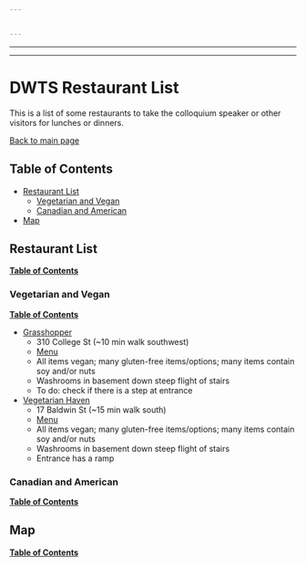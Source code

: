 ```yaml
---


---
```


<hr>
<hr>
<h1 id="dwts-restaurant-list">DWTS Restaurant List</h1>
<p>This is a list of some restaurants to take the colloquium speaker or other visitors for lunches or dinners.</p>
<p><a href="https://uoftgasa.github.io/#gasa">Back to main page</a></p>
<h2 id="table-of-contents">Table of Contents</h2>
<ul>
<li><a href="#restaurant-list">Restaurant List </a>
<ul>
<li><a href="#vegetarian-and-vegan">Vegetarian and Vegan</a></li>
<li><a href="#canadian-and-american">Canadian and American</a></li>
</ul>
</li>
<li><a href="#map">Map</a></li>
</ul>
<h2 id="restaurant-list">Restaurant List</h2>
<p><a href="#table-of-contents"><strong>Table of Contents</strong></a></p>
<h3 id="vegetarian-and-vegan">Vegetarian and Vegan</h3>
<p><a href="#table-of-contents"><strong>Table of Contents</strong></a></p>
<ul>
<li><a href="http://grasshopperrestaurant.ca/">Grasshopper</a>
<ul>
<li>310 College St (~10 min walk southwest)</li>
<li><a href="http://grasshopperrestaurant.ca/menu/college_menu.pdf">Menu</a></li>
<li>All items vegan; many gluten-free items/options; many items contain soy and/or nuts</li>
<li>Washrooms in basement down steep flight of stairs</li>
<li>To do: check if there is a step at entrance</li>
</ul>
</li>
<li><a href="http://www.vegetarianhaven.com/">Vegetarian Haven</a>
<ul>
<li>17 Baldwin St (~15 min walk south)</li>
<li><a href="http://www.vegetarianhaven.com/dinner-menu/">Menu</a></li>
<li>All items vegan; many gluten-free items/options; many items contain soy and/or nuts</li>
<li>Washrooms in basement down steep flight of stairs</li>
<li>Entrance has a ramp</li>
</ul>
</li>
</ul>
<h3 id="canadian-and-american">Canadian and American</h3>
<p><a href="#table-of-contents"><strong>Table of Contents</strong></a></p>
<h2 id="map">Map</h2>
<p><a href="#table-of-contents"><strong>Table of Contents</strong></a></p>

